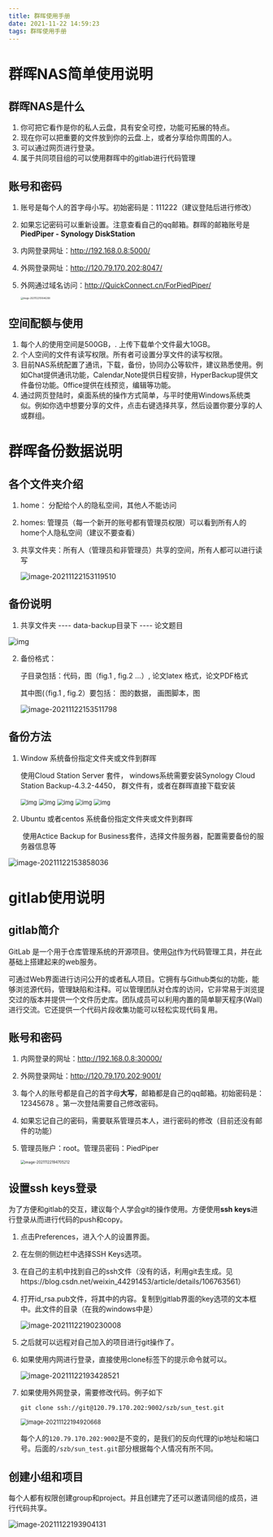 ```yaml
---
title: 群晖使用手册
date: 2021-11-22 14:59:23
tags: 群晖使用手册
---
```




# 群晖NAS简单使用说明

## 群晖NAS是什么

1. 你可把它看作是你的私人云盘，具有安全可控，功能可拓展的特点。
2. 现在你可以把重要的文件放到你的云盘.上，或者分享给你周围的人。
3. 可以通过网页进行登录。
4. 属于共同项目组的可以使用群晖中的gitlab进行代码管理

## 账号和密码

1. 账号是每个人的首字母小写。初始密码是：111222（建议登陆后进行修改）

2. 如果忘记密码可以重新设置。注意查看自己的qq邮箱。群晖的邮箱账号是**PiedPiper - Synology DiskStation**

3. 内网登录网址：http://192.168.0.8:5000/

4. 外网登录网址：http://120.79.170.202:8047/

5. 外网通过域名访问：http://QuickConnect.cn/ForPiedPiper/

   <img src="D:\Sun1999\MyHexoBlogs\myblogs\Bruce-sun-data.github.io\source\_posts\images\群晖使用手册\image-20211122151646208.png" alt="image-20211122151646208" style="zoom:30%;" />

## 空间配额与使用

1. 每个人的使用空间是500GB，. 上传下载单个文件最大10GB。
2. 个人空间的文件有读写权限。所有者可设置分享文件的读写权限。
3. 目前NAS系统配置了通讯，下载，备份，协同办公等软件，建议熟悉使用。例如Chat提供通讯功能，Calendar,Note提供日程安排，HyperBackup提供文件备份功能。0ffice提供在线预览，编辑等功能。
4. 通过网页登陆时，桌面系统的操作方式简单，与平时使用Windows系统类似。例如你选中想要分享的文件，点击右键选择共享，然后设置你要分享的人或群组。

# 群晖备份数据说明

## 各个文件夹介绍

1.  home： 分配给个人的隐私空间，其他人不能访问

2. homes: 管理员（每一个新开的账号都有管理员权限）可以看到所有人的home个人隐私空间（建议不要查看）

3. 共享文件夹：所有人（管理员和非管理员）共享的空间，所有人都可以进行读写

   ![image-20211122153119510](D:\Sun1999\MyHexoBlogs\myblogs\Bruce-sun-data.github.io\source\_posts\images\群晖使用手册\image-20211122153119510.png)

   

## 备份说明

1.  共享文件夹 ---- data-backup目录下  ---- 论文题目

   ![img](D:\Sun1999\MyHexoBlogs\myblogs\Bruce-sun-data.github.io\source\_posts\images\群晖使用手册\clip_image001.png)

2. 备份格式：

   子目录包括：代码，图（fig.1 , fig.2 …）, 论文latex 格式，论文PDF格式

   其中图(（fig.1 , fig.2）要包括： 图的数据， 画图脚本，图

   ![image-20211122153511798](D:\Sun1999\MyHexoBlogs\myblogs\Bruce-sun-data.github.io\source\_posts\images\群晖使用手册\image-20211122153511798.png)

## 备份方法

1. Window 系统备份指定文件夹或文件到群晖

   使用Cloud Station Server 套件， windows系统需要安装Synology Cloud Station Backup-4.3.2-4450， 群文件有，或者在群晖直接下载安装

   

   <img src="D:\Sun1999\MyHexoBlogs\myblogs\Bruce-sun-data.github.io\source\_posts\images\群晖使用手册\clip_image002.jpg" alt="img" style="zoom:80%;" />

   <img src="D:\Sun1999\MyHexoBlogs\myblogs\Bruce-sun-data.github.io\source\_posts\images\群晖使用手册\clip_image004.jpg" alt="img" style="zoom:80%;" />

   

   <img src="D:\Sun1999\MyHexoBlogs\myblogs\Bruce-sun-data.github.io\source\_posts\images\群晖使用手册\clip_image006.jpg" alt="img" style="zoom:80%;" />

   <img src="D:\Sun1999\MyHexoBlogs\myblogs\Bruce-sun-data.github.io\source\_posts\images\群晖使用手册\clip_image008.jpg" alt="img" style="zoom:80%;" />

   

   <img src="D:\Sun1999\MyHexoBlogs\myblogs\Bruce-sun-data.github.io\source\_posts\images\群晖使用手册\clip_image010.jpg" alt="img" style="zoom:80%;" />

2. Ubuntu 或者centos 系统备份指定文件夹或文件到群晖

   ​	使用Actice Backup for Business套件，选择文件服务器，配置需要备份的服务器信息等

![image-20211122153858036](D:\Sun1999\MyHexoBlogs\myblogs\Bruce-sun-data.github.io\source\_posts\images\群晖使用手册\image-20211122153858036.png)

# gitlab使用说明

## gitlab简介

GitLab 是一个用于仓库管理系统的开源项目。使用[Git](http://baike.baidu.com/view/1531489.htm)作为代码管理工具，并在此基础上搭建起来的web服务。

可通过Web界面进行访问公开的或者私人项目。它拥有与Github类似的功能，能够浏览源代码，管理缺陷和注释。可以管理团队对仓库的访问，它非常易于浏览提交过的版本并提供一个文件历史库。团队成员可以利用内置的简单聊天程序(Wall)进行交流。它还提供一个代码片段收集功能可以轻松实现代码复用。

## 账号和密码

1. 内网登录的网址：http://192.168.0.8:30000/

2. 外网登录网址：http://120.79.170.202:9001/

3. 每个人的账号都是自己的首字母**大写**，邮箱都是自己的qq邮箱。初始密码是：12345678 。第一次登陆需要自己修改密码。

4. 如果忘记自己的密码，需要联系管理员本人，进行密码的修改（目前还没有邮件的功能）

5. 管理员账户：root。管理员密码：PiedPiper

   <img src="D:\Sun1999\MyHexoBlogs\myblogs\Bruce-sun-data.github.io\source\_posts\images\群晖使用手册\image-20211122194705212.png" alt="image-20211122194705212" style="zoom:50%;" />

## 设置ssh keys登录

为了方便和gitlab的交互，建议每个人学会git的操作使用。方便使用**ssh keys**进行登录从而进行代码的push和copy。

1. 点击Preferences，进入个人的设置界面。

2. 在左侧的侧边栏中选择SSH Keys选项。

3. 在自己的主机中找到自己的ssh文件（没有的话，利用git去生成。见https://blog.csdn.net/weixin_44291453/article/details/106763561）

4. 打开id_rsa.pub文件，将其中的内容。复制到gitlab界面的key选项的文本框中。此文件的目录（在我的windows中是）

   ![image-20211122190230008](D:\Sun1999\MyHexoBlogs\myblogs\Bruce-sun-data.github.io\source\_posts\images\群晖使用手册\image-20211122190230008.png)

5. 之后就可以远程对自己加入的项目进行git操作了。

6. 如果使用内网进行登录，直接使用clone标签下的提示命令就可以。

   ![image-20211122193428521](D:\Sun1999\MyHexoBlogs\myblogs\Bruce-sun-data.github.io\source\_posts\images\群晖使用手册\image-20211122193428521.png)

7. 如果使用外网登录，需要修改代码。例子如下

   ```
   git clone ssh://git@120.79.170.202:9002/szb/sun_test.git
   ```

   <img src="D:\Sun1999\MyHexoBlogs\myblogs\Bruce-sun-data.github.io\source\_posts\images\群晖使用手册\image-20211122194920668.png" alt="image-20211122194920668" style="zoom:80%;" />

   每个人的`120.79.170.202:9002`是不变的，是我们的反向代理的ip地址和端口号。后面的`/szb/sun_test.git`部分根据每个人情况有所不同。

## 创建小组和项目

每个人都有权限创建group和project。并且创建完了还可以邀请同组的成员，进行代码共享。

![image-20211122193904131](D:\Sun1999\MyHexoBlogs\myblogs\Bruce-sun-data.github.io\source\_posts\images\群晖使用手册\image-20211122193904131.png)



